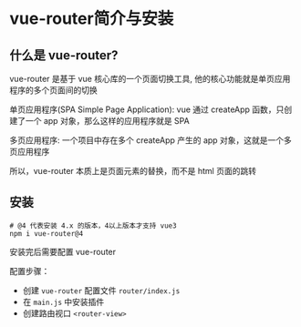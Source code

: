 # vue-router简介与安装

## 什么是 vue-router?

vue-router 是基于 vue 核心库的一个页面切换工具, 他的核心功能就是单页应用程序的多个页面间的切换

单页应用程序(SPA Simple Page Application): vue 通过 createApp 函数，只创建了一个 app 对象，那么这样的应用程序就是 SPA

多页应用程序: 一个项目中存在多个 createApp 产生的 app 对象，这就是一个多页应用程序

所以，vue-router 本质上是页面元素的替换，而不是 html 页面的跳转

## 安装

```shell
# @4 代表安装 4.x 的版本，4以上版本才支持 vue3
npm i vue-router@4
```

安装完后需要配置 vue-router

配置步骤：

- 创建 `vue-router` 配置文件 `router/index.js`
- 在 `main.js` 中安装插件
- 创建路由视口 `<router-view>`
